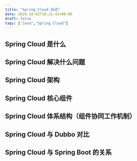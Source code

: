 ```yaml
---
title: "Spring Cloud 综述"
date: 2020-10-02T10:21:43+08:00
draft: false
tags: ["Java","Spring Cloud"]
---
```


## Spring Cloud 是什么

## Spring Cloud 解决什么问题

## Spring Cloud 架构

## Spring Cloud 核心组件

## Spring Cloud 体系结构（组件协同工作机制）

## Spring Cloud 与 Dubbo 对比

## Spring Cloud 与 Spring Boot 的关系